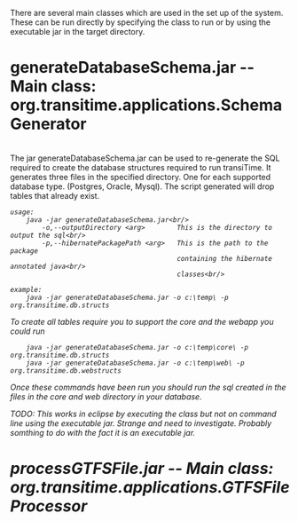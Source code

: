 There are several main classes which are used in the set up of the system. These can be run directly by specifying the class to run or by using the executable jar in the target directory.

generateDatabaseSchema.jar -- Main class: org.transitime.applications.SchemaGenerator
=================================
<br/>
The jar generateDatabaseSchema.jar can be used to re-generate the SQL required to create the database structures required to run transiTime. It generates three files in the specified directory. One for each supported database type. (Postgres, Oracle, Mysql). The script generated will drop tables that already exist.
<br/>
<i>


```
usage: 
	java -jar generateDatabaseSchema.jar<br/>
 		-o,--outputDirectory <arg>        This is the directory to output the sql<br/>
 		-p,--hibernatePackagePath <arg>   This is the path to the package
                		                  containing the hibernate annotated java<br/>
                                		  classes<br/>
```                                		  
                                   

```
example:
	java -jar generateDatabaseSchema.jar -o c:\temp\ -p org.transitime.db.structs	
```
To create all tables require you to support the core and the webapp you could run

```
	java -jar generateDatabaseSchema.jar -o c:\temp\core\ -p org.transitime.db.structs
	java -jar generateDatabaseSchema.jar -o c:\temp\web\ -p org.transitime.db.webstructs
```

Once these commands have been run you should run the sql created in the files in the core and web directory in your database.
	
TODO: This works in eclipse by executing the class but not on command line using the executable jar. Strange and need to investigate. Probably somthing to do with the fact it is an executable jar.

processGTFSFile.jar -- Main class: org.transitime.applications.GTFSFileProcessor
=================================                            
